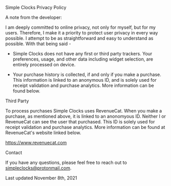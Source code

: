 Simple Clocks Privacy Policy

A note from the developer:

I am deeply committed to online privacy, not only for myself, but for my users. Therefore, I make it a priority to protect user privacy in every way possible. I attempt to be as straightforward and easy to understand as possible. With that being said -

- Simple Clocks does not have any first or third party trackers. Your preferences, usage, and other data including widget selection, are entirely processed on device.

- Your purchase history is collected, if and only if you make a purchase. This information is linked to an anonymous ID, and is solely used for receipt validation and purchase analytics. More information can be found below.

Third Party

To process purchases Simple Clocks uses RevenueCat. When you make a purchase, as mentioned above, it is linked to an anonomyous ID. Neither I or RevenueCat can see the user that purchased. This ID is solely used for receipt validation and purchase analytics. More information can be found at RevenueCat's website linked below.

https://www.revenuecat.com

Contact

If you have any questions, please feel free to reach out to simpleclocks@protonmail.com.

Last updated November 8th, 2021
